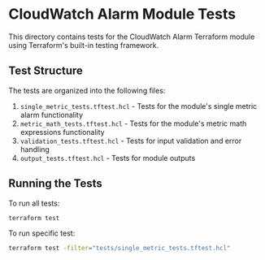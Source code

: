 # CloudWatch Alarm Module Tests

This directory contains tests for the CloudWatch Alarm Terraform module using Terraform's built-in testing framework.

## Test Structure

The tests are organized into the following files:

1. `single_metric_tests.tftest.hcl` - Tests for the module's single metric alarm functionality
2. `metric_math_tests.tftest.hcl` - Tests for the module's metric math expressions functionality
3. `validation_tests.tftest.hcl` - Tests for input validation and error handling
4. `output_tests.tftest.hcl` - Tests for module outputs

## Running the Tests

To run all tests:

```bash
terraform test
```

To run specific test:

```bash
terraform test -filter="tests/single_metric_tests.tftest.hcl"
```